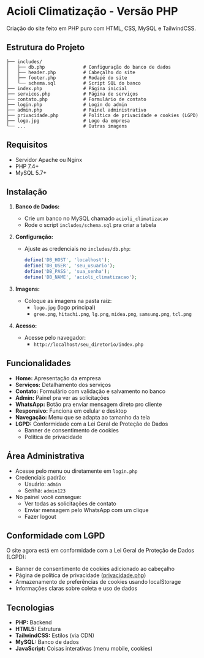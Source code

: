 # Acioli Climatização - Versão PHP

Criação do site feito em PHP puro com HTML, CSS, MySQL e TailwindCSS.

## Estrutura do Projeto

```
├── includes/
│   ├── db.php              # Configuração do banco de dados
│   ├── header.php          # Cabeçalho do site
│   ├── footer.php          # Rodapé do site
│   └── schema.sql          # Script SQL do banco
├── index.php               # Página inicial
├── servicos.php            # Página de serviços
├── contato.php             # Formulário de contato
├── login.php               # Login do admin
├── admin.php               # Painel administrativo
├── privacidade.php         # Política de privacidade e cookies (LGPD)
├── logo.jpg                # Logo da empresa
└── ...                     # Outras imagens
```

## Requisitos

- Servidor Apache ou Nginx
- PHP 7.4+
- MySQL 5.7+

## Instalação

1. **Banco de Dados:**
   - Crie um banco no MySQL chamado `acioli_climatizacao`
   - Rode o script `includes/schema.sql` pra criar a tabela

2. **Configuração:**
   - Ajuste as credenciais no `includes/db.php`:
     ```php
     define('DB_HOST', 'localhost');
     define('DB_USER', 'seu_usuario');
     define('DB_PASS', 'sua_senha');
     define('DB_NAME', 'acioli_climatizacao');
     ```

3. **Imagens:**
   - Coloque as imagens na pasta raiz:
     - `logo.jpg` (logo principal)
     - `gree.png`, `hitachi.png`, `lg.png`, `midea.png`, `samsung.png`, `tcl.png`

4. **Acesso:**
   - Acesse pelo navegador:
     - `http://localhost/seu_diretorio/index.php`

## Funcionalidades

- **Home:** Apresentação da empresa
- **Serviços:** Detalhamento dos serviços
- **Contato:** Formulário com validação e salvamento no banco
- **Admin:** Painel pra ver as solicitações
- **WhatsApp:** Botão pra enviar mensagem direto pro cliente
- **Responsivo:** Funciona em celular e desktop
- **Navegação:** Menu que se adapta ao tamanho da tela
- **LGPD:** Conformidade com a Lei Geral de Proteção de Dados
  - Banner de consentimento de cookies
  - Política de privacidade

## Área Administrativa

- Acesse pelo menu ou diretamente em `login.php`
- Credenciais padrão:
  - Usuário: `admin`
  - Senha: `admin123`
- No painel você consegue:
  - Ver todas as solicitações de contato
  - Enviar mensagem pelo WhatsApp com um clique
  - Fazer logout

## Conformidade com LGPD

O site agora está em conformidade com a Lei Geral de Proteção de Dados (LGPD):
- Banner de consentimento de cookies adicionado ao cabeçalho
- Página de política de privacidade ([privacidade.php](file:///c%3A/xampp/htdocs/acioli/privacidade.php))
- Armazenamento de preferências de cookies usando localStorage
- Informações claras sobre coleta e uso de dados

## Tecnologias

- **PHP:** Backend
- **HTML5:** Estrutura
- **TailwindCSS:** Estilos (via CDN)
- **MySQL:** Banco de dados
- **JavaScript:** Coisas interativas (menu mobile, cookies)